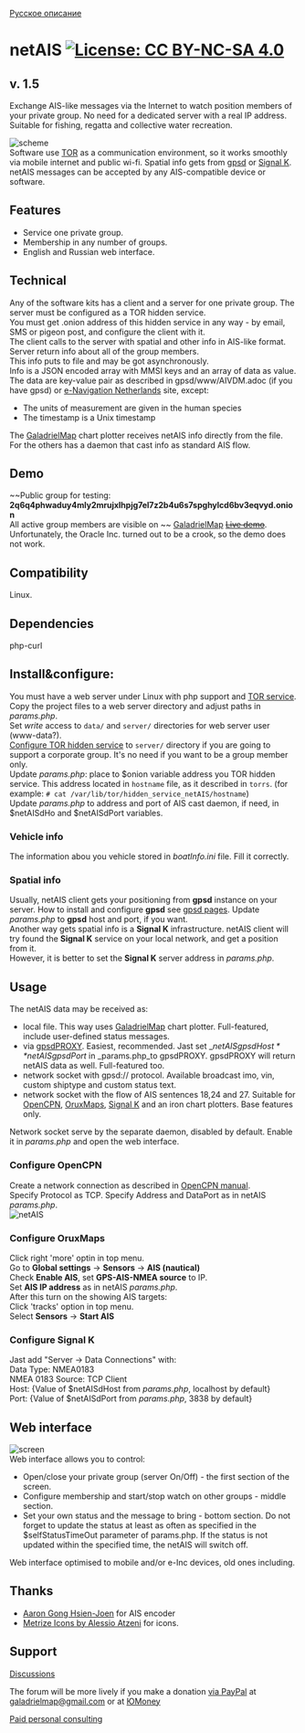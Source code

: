[Русское описание](https://github.com/VladimirKalachikhin/netAIS/blob/master/README.ru-RU.md)  
# netAIS [![License: CC BY-NC-SA 4.0](screenshots/Cc-by-nc-sa_icon.svg)](https://creativecommons.org/licenses/by-nc-sa/4.0/deed.en)

## v. 1.5

Exchange AIS-like messages via the Internet to watch position members of your private group. No need for a dedicated server with a real IP address.  
Suitable for fishing, regatta and collective water recreation.  

![scheme](screenshots/art.png)   
Software use [TOR](torproject.org) as a communication environment, so it works smoothly via mobile internet and public wi-fi. Spatial info gets from [gpsd](https://gpsd.io/) or [Signal K](https://signalk.org/).  
netAIS messages can be accepted by any AIS-compatible device or software.

## Features
* Service one private group.
* Membership in any number of groups.
* English and Russian web interface.

## Technical
Any of the software kits has a client and a server for one private group. The server must be configured as a TOR hidden service.  
You must get .onion address of this hidden service in any way - by email, SMS or pigeon post, and configure the client with it.  
The client calls to the server with spatial and other info in AIS-like format. Server return info about all of the group members.  
This info puts to file and may be got asynchronously.  
Info is a JSON encoded array with MMSI keys and an array of data as value. The data are key-value pair as described in gpsd/www/AIVDM.adoc (if you have gpsd) or [e-Navigation Netherlands](http://www.e-navigation.nl/system-messages) site, except:

* The units of measurement are given in the human species
* The timestamp  is a Unix timestamp

The [GaladrielMap](http://galadrielmap.hs-yachten.at/) chart plotter receives netAIS info directly from the file. For the others has a daemon that cast info as standard AIS flow.

## Demo
~~Public group for testing:  
**2q6q4phwaduy4mly2mrujxlhpjg7el7z2b4u6s7spghylcd6bv3eqvyd.onion**  
All active group members are visible on ~~ [GaladrielMap](http://galadrielmap.hs-yachten.at/) [~~Live demo~~](http://130.61.159.53/map/).  
Unfortunately, the Oracle Inc. turned out to be a crook, so the demo does not work.

## Compatibility
Linux. 

## Dependencies
php-curl

## Install&configure:
You must have a web server under Linux with php support and [TOR service](https://www.torproject.org/docs/tor-manual.html.en).  
Copy the project files to a web server directory and adjust paths in _params.php_.  
Set _write_ access to `data/` and `server/` directories for web server user (www-data?).  
[Configure TOR hidden service](https://www.torproject.org/docs/tor-onion-service.html.en) to `server/` directory if you are going to support a corporate group. It's no need if you want to be a group member only.  
Update _params.php_: place to $onion variable address you TOR hidden service. This address located in `hostname` file, as it described in `torrs`. (for example: `# cat /var/lib/tor/hidden_service_netAIS/hostname`)  
Update _params.php_ to address and port of AIS cast daemon, if need, in $netAISdHo and $netAISdPort variables.

### Vehicle info
The information abou you vehicle stored in _boatInfo.ini_ file. Fill it correctly.

### Spatial info
Usually, netAIS client gets your positioning from **gpsd** instance on your server. How to install and configure **gpsd** see [gpsd pages](https://gpsd.io/). Update _params.php_ to **gpsd** host and port, if you want.  
Another way gets spatial info is a **Signal K** infrastructure. netAIS client will try found the **Signal K** service on your local network, and get a position from it.  
However, it is better to set the **Signal K** server address in _params.php_.

## Usage
The netAIS data may be received as:  

* local file. This way uses [GaladrielMap](http://galadrielmap.hs-yachten.at/) chart plotter. Full-featured, include user-defined status messages.
* via [gpsdPROXY](https://github.com/VladimirKalachikhin/gpsdPROXY). Easiest, recommended. Jast set _*$netAISgpsdHost* *$netAISgpsdPort* in _params.php_to gpsdPROXY. gpsdPROXY will return netAIS data as well. Full-featured too.
* network socket with gpsd:// protocol. Available broadcast imo, vin, custom shiptype and custom status text.
* network socket with the flow of AIS sentences 18,24 and 27. Suitable for [OpenCPN](https://opencpn.org/), [OruxMaps](https://www.oruxmaps.com/cs/es), [Signal K](https://signalk.org/) and an iron chart plotters. Base features only.

Network socket serve by the separate daemon, disabled by default. Enable it in _params.php_ and open the web interface.
 
### Configure OpenCPN
Create a network connection as described in [OpenCPN manual](https://opencpn.org/wiki/dokuwiki/doku.php?id=opencpn:opencpn_user_manual:options_setting:connections#add_a_network_connection).  
Specify Protocol as TCP.
Specify Address and DataPort as in netAIS _params.php_.  
![netAIS](screenshots/s13.png)<br>

### Configure OruxMaps
Click right 'more' optin in top menu.  
Go to **Global settings** -> **Sensors** -> **AIS (nautical)**  
Check **Enable AIS**, set **GPS-AIS-NMEA source** to IP.  
Set **AIS IP address** as in netAIS _params.php_.  
After this turn on the showing AIS targets:  
Click 'tracks' option in top menu.  
Select **Sensors** -> **Start AIS**

### Configure Signal K
Jast add "Server -> Data Connections" with:  
Data Type: NMEA0183  
NMEA 0183 Source: TCP Client  
Host: {Value of $netAISdHost from _params.php_, localhost by default}  
Port: {Value of $netAISdPort from _params.php_, 3838 by default}  

## Web interface
![screen](screenshots/s1.png)   
Web interface allows you to control: 

* Open/close your private group (server On/Off) - the first section of the screen.
* Configure membership and start/stop watch on other groups - middle section.
* Set your own status and the message to bring - bottom section. Do not forget to update the status at least as often as specified in the $selfStatusTimeOut parameter of params.php. If the status is not updated within the specified time, the netAIS will switch off.

Web interface optimised to mobile and/or e-Inc devices, old ones including.

## Thanks
* [Aaron Gong Hsien-Joen](https://github.com/ais-one/phpais) for AIS encoder
* [Metrize Icons by Alessio Atzeni](https://icon-icons.com/pack/Metrize-Icons/1130) for icons.

## Support
[Discussions](https://github.com/VladimirKalachikhin/Galadriel-map/discussions)

The forum will be more lively if you make a donation [via PayPal](https://paypal.me/VladimirKalachikhin)  at [galadrielmap@gmail.com](mailto:galadrielmap@gmail.com) or at [ЮMoney](https://yasobe.ru/na/galadrielmap)

[Paid personal consulting](https://kwork.ru/it-support/20093939/galadrielmap-installation-configuration-and-usage-consulting)  
